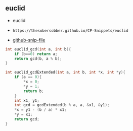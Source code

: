 
## euclid

- euclid
- ```
  https://thesobersobber.github.io/CP-Snippets/euclid
  ```
- [github-snip-file](https://github.com/theSoberSobber/CP-Snippets/blob/main/snippets.json#L1313)

```cpp
int euclid_gcd(int a, int b){
    if (b==0) return a;
    return gcd(b, a % b);
}

int euclid_gcdExtended(int a, int b, int *x, int *y){
    if (a == 0){
        *x = 0;
        *y = 1;
        return b;
    }
    int x1, y1;
    int gcd = gcdExtended(b % a, a, &x1, &y1);
    *x = y1 - (b / a) * x1;
    *y = x1;
    return gcd;
}


```
